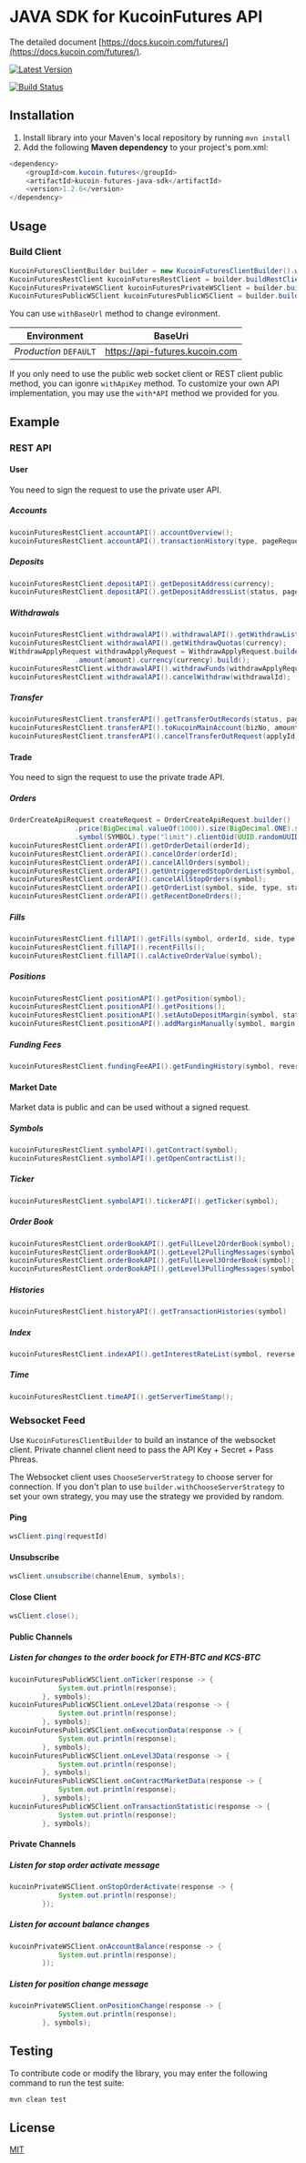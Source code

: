 # JAVA SDK for KucoinFutures API
The detailed document [https://docs.kucoin.com/futures/](https://docs.kucoin.com/futures/).

[![Latest Version](https://img.shields.io/github/release/Kucoin/kucoin-futures-java-sdk.svg?style=flat-square)](https://github.com/Kucoin/kucoin-futures-java-sdk/releases)

[![Build Status](https://travis-ci.org/Kucoin/kucoin-futures-java-sdk.svg?branch=master)](https://travis-ci.org/Kucoin/kucoin-futures-java-sdk)

## Installation
1. Install library into your Maven's local repository by running `mvn install`
2. Add the following **Maven dependency** to your project's pom.xml:

```java
<dependency>
    <groupId>com.kucoin.futures</groupId>
    <artifactId>kucoin-futures-java-sdk</artifactId>
    <version>1.2.6</version>
</dependency>
```
## Usage
### Build Client
```java
KucoinFuturesClientBuilder builder = new KucoinFuturesClientBuilder().withBaseUrl("https://api-sandbox-futures.kucoin.com").withApiKey("YOUR_API_KEY", "YOUR_SECRET", "YOUR_PASS_PHRASE");
KucoinFuturesRestClient kucoinFuturesRestClient = builder.buildRestClient();
KucoinFuturesPrivateWSClient kucoinFuturesPrivateWSClient = builder.buildPrivateWSClient();
KucoinFuturesPublicWSClient kucoinFuturesPublicWSClient = builder.buildPublicWSClient();

```
You can use `withBaseUrl` method to change evironment.

| **Environment** | **BaseUri** |
| -------- | -------- |
| *Production* `DEFAULT` | https://api-futures.kucoin.com |
If you only need to use the public web socket client or REST client public method, you can igonre `withApiKey` method. To customize your own API implementation, you may use the `with*API` method we provided for you.

## Example

### REST API

#### User
You need to sign the request to use the private user API.
##### Accounts
```java
kucoinFuturesRestClient.accountAPI().accountOverview();
kucoinFuturesRestClient.accountAPI().transactionHistory(type, pageRequest);          
```
##### Deposits
```java
kucoinFuturesRestClient.depositAPI().getDepositAddress(currency);
kucoinFuturesRestClient.depositAPI().getDepositAddressList(status, pageRequest);
```
##### Withdrawals
```java
kucoinFuturesRestClient.withdrawalAPI().withdrawalAPI().getWithdrawList(status, pageRequest);
kucoinFuturesRestClient.withdrawalAPI().getWithdrawQuotas(currency);
WithdrawApplyRequest withdrawApplyRequest = WithdrawApplyRequest.builder().address(address)
                .amount(amount).currency(currency).build();
kucoinFuturesRestClient.withdrawalAPI().withdrawFunds(withdrawApplyRequest);
kucoinFuturesRestClient.withdrawalAPI().cancelWithdraw(withdrawalId);
```
##### Transfer
```java
kucoinFuturesRestClient.transferAPI().getTransferOutRecords(status, pageRequest);
kucoinFuturesRestClient.transferAPI().toKucoinMainAccount(bizNo, amount);
kucoinFuturesRestClient.transferAPI().cancelTransferOutRequest(applyId)
```
#### Trade
You need to sign the request to use the private trade API.
##### Orders
```java
OrderCreateApiRequest createRequest = OrderCreateApiRequest.builder()
                .price(BigDecimal.valueOf(1000)).size(BigDecimal.ONE).side("buy").leverage("5")
                .symbol(SYMBOL).type("limit").clientOid(UUID.randomUUID().toString()).build();
kucoinFuturesRestClient.orderAPI().getOrderDetail(orderId);
kucoinFuturesRestClient.orderAPI().cancelOrder(orderId);
kucoinFuturesRestClient.orderAPI().cancelAllOrders(symbol);
kucoinFuturesRestClient.orderAPI().getUntriggeredStopOrderList(symbol, sid, type, pageRequest);
kucoinFuturesRestClient.orderAPI().cancelAllStopOrders(symbol);
kucoinFuturesRestClient.orderAPI().getOrderList(symbol, side, type, status, pageRequest);
kucoinFuturesRestClient.orderAPI().getRecentDoneOrders();
```
##### Fills
```java
kucoinFuturesRestClient.fillAPI().getFills(symbol, orderId, side, type, pageRequest);
kucoinFuturesRestClient.fillAPI().recentFills();
kucoinFuturesRestClient.fillAPI().calActiveOrderValue(symbol);
```
##### Positions
```java
kucoinFuturesRestClient.positionAPI().getPosition(symbol);
kucoinFuturesRestClient.positionAPI().getPositions();
kucoinFuturesRestClient.positionAPI().setAutoDepositMargin(symbol, status);
kucoinFuturesRestClient.positionAPI().addMarginManually(symbol, margin, bizNo);
```
##### Funding Fees
```java
kucoinFuturesRestClient.fundingFeeAPI().getFundingHistory(symbol, reverse, forward, hasMoreRequest);
```
#### Market Date
Market data is public and can be used without a signed request.
##### Symbols
```java
kucoinFuturesRestClient.symbolAPI().getContract(symbol);
kucoinFuturesRestClient.symbolAPI().getOpenContractList();
```
##### Ticker
```java
kucoinFuturesRestClient.symbolAPI().tickerAPI().getTicker(symbol);
```
##### Order Book
```java
kucoinFuturesRestClient.orderBookAPI().getFullLevel2OrderBook(symbol);
kucoinFuturesRestClient.orderBookAPI().getLevel2PullingMessages(symbol, sequenceStart, sequenceEnd);
kucoinFuturesRestClient.orderBookAPI().getFullLevel3OrderBook(symbol);
kucoinFuturesRestClient.orderBookAPI().getLevel3PullingMessages(symbol, sequenceStart, sequenceEnd);
```
##### Histories
```java
kucoinFuturesRestClient.historyAPI().getTransactionHistories(symbol)
```
##### Index
```java
kucoinFuturesRestClient.indexAPI().getInterestRateList(symbol, reverse, forward, hasMoreRequest);
```
##### Time
```java
kucoinFuturesRestClient.timeAPI().getServerTimeStamp();
```
### Websocket Feed
Use `KucoinFuturesClientBuilder` to build an instance of the websocket client. Private channel client need to pass the API Key + Secret + Pass Phreas.

The Websocket client uses `ChooseServerStrategy` to choose server for connection. If you don't plan to use `builder.withChooseServerStrategy` to set your own strategy, you may use the strategy we provided by random.

#### Ping
```java
wsClient.ping(requestId)
```
#### Unsubscribe
```java
wsClient.unsubscribe(channelEnum, symbols);
```
#### Close Client
```java
wsClient.close();
```
#### Public Channels

##### Listen for changes to the order boock for ETH-BTC and KCS-BTC

```java
kucoinFuturesPublicWSClient.onTicker(response -> {
            System.out.println(response);
        }, symbols);
kucoinFuturesPublicWSClient.onLevel2Data(response -> {
            System.out.println(response);
        }, symbols);
kucoinFuturesPublicWSClient.onExecutionData(response -> {
            System.out.println(response);
        }, symbols);
kucoinFuturesPublicWSClient.onLevel3Data(response -> {
            System.out.println(response);
        }, symbols);
kucoinFuturesPublicWSClient.onContractMarketData(response -> {
            System.out.println(response);
        }, symbols);
kucoinFuturesPublicWSClient.onTransactionStatistic(response -> {
            System.out.println(response);
        }, symbols);
```
#### Private Channels

##### Listen for stop order activate message
```java
kucoinPrivateWSClient.onStopOrderActivate(response -> {
            System.out.println(response);
        });
```

##### Listen for account balance changes
```java
kucoinPrivateWSClient.onAccountBalance(response -> {
            System.out.println(response);
        });
```

##### Listen for position change message
```java
kucoinPrivateWSClient.onPositionChange(response -> {
            System.out.println(response);
        }, symbols);
```

## Testing
To contribute code or modify the library, you may enter the following command to run the test suite:

```java
mvn clean test
```
## License
[MIT](LICENSE)
